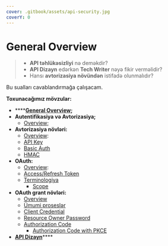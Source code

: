 ```yaml
---
cover: .gitbook/assets/api-security.jpg
coverY: 0
---
```


# General Overview

> * **API təhlükəsizliyi** nə deməkdir?&#x20;
> * **API Dizayn** edərkən **Tech Writer** nəyə fikir verməlidir?
> * Hansı **avtorizasiya növündən** istifadə olunmalıdır?

Bu sualları cavablandırmağa çalışacam.



**Toxunacağımız mövzular:**

* ****[**General Overview**](./)**;**
* **Autentifikasiya və Avtorizasiya;**
  * [Overview;](autentifikasiya-v-avtorizasiya/overview.md)
* **Avtorizasiya növləri:**
  * [Overview](autentifikasiya-v-avtorizasiya/overview.md):
  * [API Key](avtorizasiya-noevl-ri/rest-api-dizayn-part-i.md)
  * [Basic Auth](avtorizasiya-noevl-ri/basic-auth.md)
  * [HMAC](avtorizasiya-noevl-ri/hmac.md)
* **OAuth:**
  * [Overview](broken-reference):
  * [Access/Refresh Token](broken-reference)
  * [Terminologiya](broken-reference)
    * [Scope](broken-reference)
* **OAuth grant növləri:**
  * [Overview](broken-reference)
  * [Ümumi proseslər](broken-reference)
  * [Client Credential](broken-reference)
  * [Resource Owner Password](broken-reference)
  * [Authorization Code](broken-reference)
    * [Authorization Code with PKCE](broken-reference)
* [**API Dizayn**](broken-reference)****
